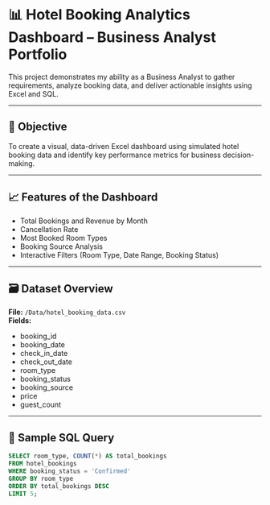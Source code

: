 # 📊 Hotel Booking Analytics Dashboard – Business Analyst Portfolio

This project demonstrates my ability as a Business Analyst to gather requirements, analyze booking data, and deliver actionable insights using Excel and SQL.

---

## 🎯 Objective

To create a visual, data-driven Excel dashboard using simulated hotel booking data and identify key performance metrics for business decision-making.

---

## 📈 Features of the Dashboard

- Total Bookings and Revenue by Month
- Cancellation Rate
- Most Booked Room Types
- Booking Source Analysis
- Interactive Filters (Room Type, Date Range, Booking Status)

---

## 🗃️ Dataset Overview

**File:** `/Data/hotel_booking_data.csv`  
**Fields:**
- booking_id
- booking_date
- check_in_date
- check_out_date
- room_type
- booking_status
- booking_source
- price
- guest_count

---

## 🧾 Sample SQL Query

```sql
SELECT room_type, COUNT(*) AS total_bookings
FROM hotel_bookings
WHERE booking_status = 'Confirmed'
GROUP BY room_type
ORDER BY total_bookings DESC
LIMIT 5;
